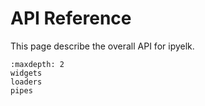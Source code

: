 # API Reference

This page describe the overall API for ipyelk.

```{toctree}
:maxdepth: 2
widgets
loaders
pipes
```
